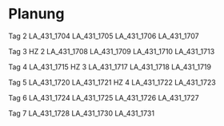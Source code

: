 # Planung
Tag 2
LA_431_1704
LA_431_1705
LA_431_1706
LA_431_1707

Tag 3
HZ 2
LA_431_1708
LA_431_1709
LA_431_1710
LA_431_1713

Tag 4
LA_431_1715
HZ 3
LA_431_1717
LA_431_1718
LA_431_1719

Tag 5 
LA_431_1720
LA_431_1721
HZ 4
LA_431_1722
LA_431_1723

Tag 6
LA_431_1724
LA_431_1725
LA_431_1726
LA_431_1727

Tag 7
LA_431_1728
LA_431_1730
LA_431_1731
